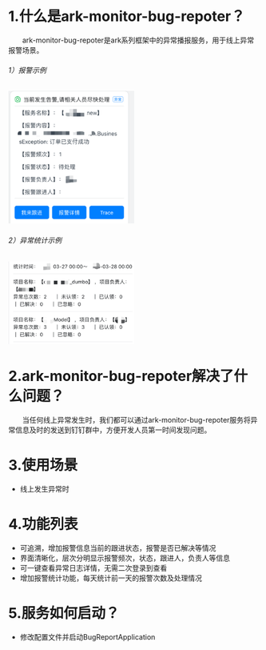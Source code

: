 # 1.什么是ark-monitor-bug-repoter？
&emsp;&emsp;ark-monitor-bug-repoter是ark系列框架中的异常播报服务，用于线上异常报警场景。
###### 1）报警示例
<img src="./img/1.png" width="50%" /><br/>
###### 2）异常统计示例
<img src="./img/2.png" width="50%" />

# 2.ark-monitor-bug-repoter解决了什么问题？
&emsp;&emsp;当任何线上异常发生时，我们都可以通过ark-monitor-bug-repoter服务将异常信息及时的发送到钉钉群中，方便开发人员第一时间发现问题。
# 3.使用场景
- 线上发生异常时
# 4.功能列表
-  可追溯，增加报警信息当前的跟进状态，报警是否已解决等情况
-  界面清晰化，层次分明显示报警频次，状态，跟进人，负责人等信息
-  可一键查看异常日志详情，无需二次登录到查看
-  增加报警统计功能，每天统计前一天的报警次数及处理情况
# 5.服务如何启动？
- 修改配置文件并启动BugReportApplication

